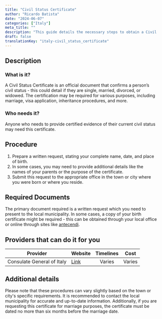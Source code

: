 ```yaml
---
title: "Civil Status Certificate"
author: "Ricardo Batista"
date: "2024-06-07"
categories: ["Italy"]
meta_title: ""
description: "This guide details the necessary steps to obtain a Civil Status Certificate in Italy, along with essential information such as required documents, providers, and additional details."
draft: false
translationKey: "italy-civil_status_certificate"
---
```


## Description
### What is it?
A Civil Status Certificate is an official document that confirms a person’s civil status - this could detail if they are single, married, divorced, or widowed. The certification may be required for various purposes, including marriage, visa application, inheritance procedures, and more.

### Who needs it?
Anyone who needs to provide certified evidence of their current civil status may need this certificate.
 
## Procedure
1. Prepare a written request, stating your complete name, date, and place of birth. 
2. In some cases, you may need to provide additional details like the names of your parents or the purpose of the certificate. 
3. Submit this request to the appropriate office in the town or city where you were born or where you reside.     
  
 ## Required Documents
The primary document required is a written request which you need to present to the local municipality. In some cases, a copy of your birth certificate might be required - this can be obtained through your local office or online through sites like [antecendi](https://www.anteceedinti.com).

## Providers that can do it for you

| Provider          |     Website                 |     Timelines    |       Cost         |
| ----------------- | ---------------------------- |  :-------------: |  :-------------:   |
| Consulate General of Italy|  [Link](http://consnewyork.esteri.it)  |      Varies      |        Varies     |

## Additional details
Please note that these procedures can vary slightly based on the town or city's specific requirements. It is recommended to contact the local municipality for accurate and up-to-date information. Additionally, if you are requesting this certificate for marriage purposes, the certificate must be dated no more than six months before the marriage date.